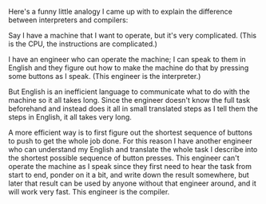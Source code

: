Here's a funny little analogy I came up with to explain the difference
between interpreters and compilers:

Say I have a machine that I want to operate, but it's very
complicated.  (This is the CPU, the instructions are complicated.)

I have an engineer who can operate the machine; I can speak to them in
English and they figure out how to make the machine do that by
pressing some buttons as I speak.  (This engineer is the interpreter.)

But English is an inefficient language to communicate what to do with
the machine so it all takes long.  Since the engineer doesn't know the
full task beforehand and instead does it all in small translated steps
as I tell them the steps in English, it all takes very long.

A more efficient way is to first figure out the shortest sequence of
buttons to push to get the whole job done.  For this reason I have
another engineer who can understand my English and translate the whole
task I describe into the shortest possible sequence of button presses.
This engineer can't operate the machine as I speak since they first
need to hear the task from start to end, ponder on it a bit, and write
down the result somewhere, but later that result can be used by anyone
without that engineer around, and it will work very fast.  This
engineer is the compiler.
